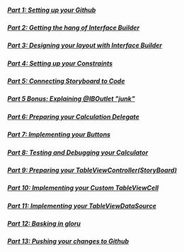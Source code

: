 ##### [Part 1: Setting up your Github](P1/part1.md)
##### [Part 2: Getting the hang of Interface Builder](P2/part2.md)
##### [Part 3: Designing your layout with Interface Builder](P3/part3.md)
##### [Part 4: Setting up your Constraints](P4/part4.md)
##### [Part 5: Connecting Storyboard to Code](P5/part5.md)
##### [Part 5 Bonus: Explaining @IBOutlet "junk"](P5/bonus.md)
##### [Part 6: Preparing your Calculation Delegate](P6/part6.md)
##### [Part 7: Implementing your Buttons](P7/part7.md)
##### [Part 8: Testing and Debugging your Calculator](P8/part8.md)
##### [Part 9: Preparing your TableViewController(StoryBoard)](P9/part9.md)
##### [Part 10: Implementing your Custom TableViewCell](P10/part10.md)
##### [Part 11: Implementing your TableViewDataSource](P11/part11.md)
##### [Part 12: Basking in gloru](P12/part12.md)
##### [Part 13: Pushing your changes to Github](P13/part13.md)

